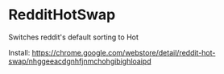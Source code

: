 # RedditHotSwap
Switches reddit's default sorting to Hot

Install: https://chrome.google.com/webstore/detail/reddit-hot-swap/nhggeeacdgnhfjnmchohgibighloaipd
